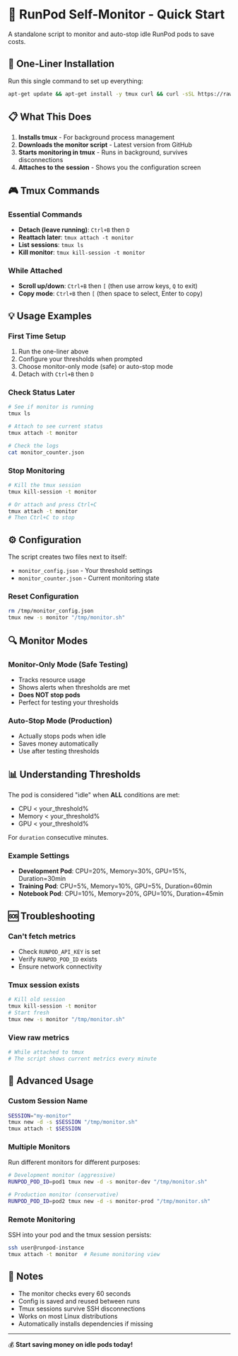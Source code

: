 # 🚀 RunPod Self-Monitor - Quick Start

A standalone script to monitor and auto-stop idle RunPod pods to save costs.

## 🎯 One-Liner Installation

Run this single command to set up everything:

```bash
apt-get update && apt-get install -y tmux curl && curl -sSL https://raw.githubusercontent.com/justinwlin/Runpod-Idle-Pod-Monitor/refs/heads/main/self-contained/self_monitor_portable.sh -o /tmp/monitor.sh && chmod +x /tmp/monitor.sh && tmux new -d -s monitor "/tmp/monitor.sh" && tmux attach -t monitor
```

## 📋 What This Does

1. **Installs tmux** - For background process management
2. **Downloads the monitor script** - Latest version from GitHub
3. **Starts monitoring in tmux** - Runs in background, survives disconnections
4. **Attaches to the session** - Shows you the configuration screen

## 🎮 Tmux Commands

### Essential Commands
- **Detach (leave running)**: `Ctrl+B` then `D`
- **Reattach later**: `tmux attach -t monitor`
- **List sessions**: `tmux ls`
- **Kill monitor**: `tmux kill-session -t monitor`

### While Attached
- **Scroll up/down**: `Ctrl+B` then `[` (then use arrow keys, `Q` to exit)
- **Copy mode**: `Ctrl+B` then `[` (then space to select, Enter to copy)

## 💡 Usage Examples

### First Time Setup
1. Run the one-liner above
2. Configure your thresholds when prompted
3. Choose monitor-only mode (safe) or auto-stop mode
4. Detach with `Ctrl+B` then `D`

### Check Status Later
```bash
# See if monitor is running
tmux ls

# Attach to see current status
tmux attach -t monitor

# Check the logs
cat monitor_counter.json
```

### Stop Monitoring
```bash
# Kill the tmux session
tmux kill-session -t monitor

# Or attach and press Ctrl+C
tmux attach -t monitor
# Then Ctrl+C to stop
```

## ⚙️ Configuration

The script creates two files next to itself:
- `monitor_config.json` - Your threshold settings
- `monitor_counter.json` - Current monitoring state

### Reset Configuration
```bash
rm /tmp/monitor_config.json
tmux new -s monitor "/tmp/monitor.sh"
```

## 🔍 Monitor Modes

### Monitor-Only Mode (Safe Testing)
- Tracks resource usage
- Shows alerts when thresholds are met
- **Does NOT stop pods**
- Perfect for testing your thresholds

### Auto-Stop Mode (Production)
- Actually stops pods when idle
- Saves money automatically
- Use after testing thresholds

## 📊 Understanding Thresholds

The pod is considered "idle" when **ALL** conditions are met:
- CPU < your_threshold%
- Memory < your_threshold%  
- GPU < your_threshold%

For `duration` consecutive minutes.

### Example Settings
- **Development Pod**: CPU=20%, Memory=30%, GPU=15%, Duration=30min
- **Training Pod**: CPU=5%, Memory=10%, GPU=5%, Duration=60min
- **Notebook Pod**: CPU=10%, Memory=20%, GPU=10%, Duration=45min

## 🆘 Troubleshooting

### Can't fetch metrics
- Check `RUNPOD_API_KEY` is set
- Verify `RUNPOD_POD_ID` exists
- Ensure network connectivity

### Tmux session exists
```bash
# Kill old session
tmux kill-session -t monitor
# Start fresh
tmux new -s monitor "/tmp/monitor.sh"
```

### View raw metrics
```bash
# While attached to tmux
# The script shows current metrics every minute
```

## 🔗 Advanced Usage

### Custom Session Name
```bash
SESSION="my-monitor"
tmux new -d -s $SESSION "/tmp/monitor.sh"
tmux attach -t $SESSION
```

### Multiple Monitors
Run different monitors for different purposes:
```bash
# Development monitor (aggressive)
RUNPOD_POD_ID=pod1 tmux new -d -s monitor-dev "/tmp/monitor.sh"

# Production monitor (conservative)  
RUNPOD_POD_ID=pod2 tmux new -d -s monitor-prod "/tmp/monitor.sh"
```

### Remote Monitoring
SSH into your pod and the tmux session persists:
```bash
ssh user@runpod-instance
tmux attach -t monitor  # Resume monitoring view
```

## 📝 Notes

- The monitor checks every 60 seconds
- Config is saved and reused between runs
- Tmux sessions survive SSH disconnections
- Works on most Linux distributions
- Automatically installs dependencies if missing

---

💰 **Start saving money on idle pods today!**